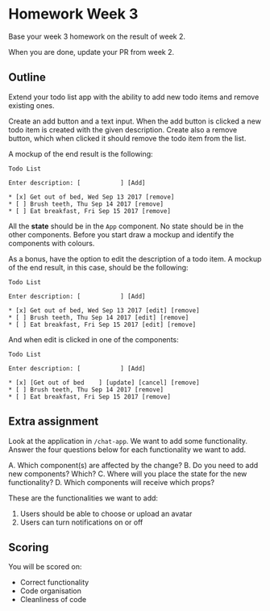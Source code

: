 # Homework Week 3

Base your week 3 homework on the result of week 2.

When you are done, update your PR from week 2.

## Outline

Extend your todo list app with the ability to add new todo items and remove existing ones.

Create an add button and a text input. When the add button is clicked a new todo item is created with the given
description. Create also a remove button, which when clicked it should remove the todo item from the list.

A mockup of the end result is the following:

```
Todo List

Enter description: [           ] [Add]

* [x] Get out of bed, Wed Sep 13 2017 [remove]
* [ ] Brush teeth, Thu Sep 14 2017 [remove]
* [ ] Eat breakfast, Fri Sep 15 2017 [remove]
```

All the **state** should be in the `App` component. No state should be in the other components. Before you start draw a mockup and identify the components with colours.

As a bonus, have the option to edit the description of a todo item. A mockup of the end result, in this case, should be the following:

```
Todo List

Enter description: [           ] [Add]

* [x] Get out of bed, Wed Sep 13 2017 [edit] [remove]
* [ ] Brush teeth, Thu Sep 14 2017 [edit] [remove]
* [ ] Eat breakfast, Fri Sep 15 2017 [edit] [remove]
```

And when edit is clicked in one of the components:

```
Todo List

Enter description: [           ] [Add]

* [x] [Get out of bed    ] [update] [cancel] [remove]
* [ ] Brush teeth, Thu Sep 14 2017 [remove]
* [ ] Eat breakfast, Fri Sep 15 2017 [remove]
```

## Extra assignment

Look at the application in `/chat-app`. We want to add some functionality. Answer the four questions below for each functionality we want to add.

A. Which component(s) are affected by the change?
B. Do you need to add new components? Which?
C. Where will you place the state for the new functionality?
D. Which components will receive which props?

These are the functionalities we want to add:

1. Users should be able to choose or upload an avatar
2. Users can turn notifications on or off


## Scoring

You will be scored on:

- Correct functionality
- Code organisation
- Cleanliness of code
